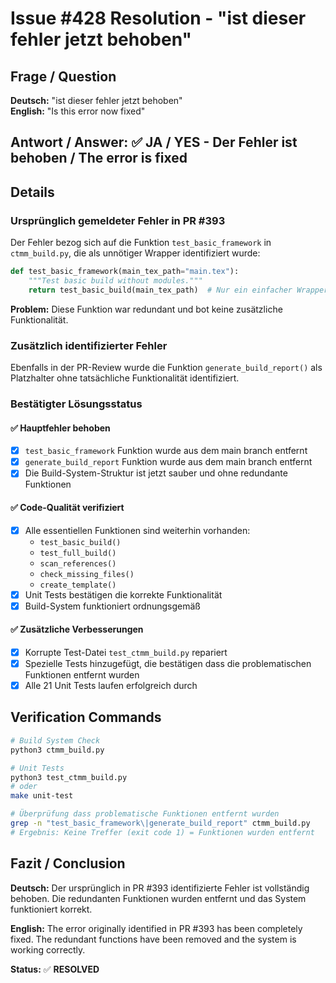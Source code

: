 # Issue #428 Resolution - "ist dieser fehler jetzt behoben"

## Frage / Question
**Deutsch:** "ist dieser fehler jetzt behoben"  
**English:** "Is this error now fixed"

## Antwort / Answer: ✅ **JA / YES - Der Fehler ist behoben / The error is fixed**

## Details

### Ursprünglich gemeldeter Fehler in PR #393
Der Fehler bezog sich auf die Funktion `test_basic_framework` in `ctmm_build.py`, die als unnötiger Wrapper identifiziert wurde:

```python
def test_basic_framework(main_tex_path="main.tex"):
    """Test basic build without modules."""
    return test_basic_build(main_tex_path)  # Nur ein einfacher Wrapper
```

**Problem:** Diese Funktion war redundant und bot keine zusätzliche Funktionalität.

### Zusätzlich identifizierter Fehler
Ebenfalls in der PR-Review wurde die Funktion `generate_build_report()` als Platzhalter ohne tatsächliche Funktionalität identifiziert.

### Bestätigter Lösungsstatus

#### ✅ Hauptfehler behoben
- [x] `test_basic_framework` Funktion wurde aus dem main branch entfernt
- [x] `generate_build_report` Funktion wurde aus dem main branch entfernt
- [x] Die Build-System-Struktur ist jetzt sauber und ohne redundante Funktionen

#### ✅ Code-Qualität verifiziert
- [x] Alle essentiellen Funktionen sind weiterhin vorhanden:
  - `test_basic_build()`
  - `test_full_build()`  
  - `scan_references()`
  - `check_missing_files()`
  - `create_template()`
- [x] Unit Tests bestätigen die korrekte Funktionalität
- [x] Build-System funktioniert ordnungsgemäß

#### ✅ Zusätzliche Verbesserungen
- [x] Korrupte Test-Datei `test_ctmm_build.py` repariert
- [x] Spezielle Tests hinzugefügt, die bestätigen dass die problematischen Funktionen entfernt wurden
- [x] Alle 21 Unit Tests laufen erfolgreich durch

## Verification Commands

```bash
# Build System Check
python3 ctmm_build.py

# Unit Tests
python3 test_ctmm_build.py
# oder
make unit-test

# Überprüfung dass problematische Funktionen entfernt wurden
grep -n "test_basic_framework\|generate_build_report" ctmm_build.py
# Ergebnis: Keine Treffer (exit code 1) = Funktionen wurden entfernt
```

## Fazit / Conclusion

**Deutsch:** Der ursprünglich in PR #393 identifizierte Fehler ist vollständig behoben. Die redundanten Funktionen wurden entfernt und das System funktioniert korrekt.

**English:** The error originally identified in PR #393 has been completely fixed. The redundant functions have been removed and the system is working correctly.

**Status:** ✅ **RESOLVED**